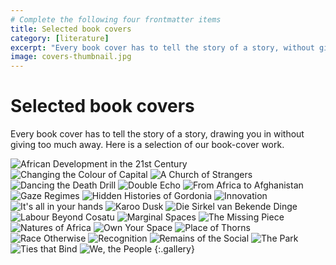 ```yaml
---
# Complete the following four frontmatter items
title: Selected book covers
category: [literature]
excerpt: "Every book cover has to tell the story of a story, without giving anything away. Here is a small selection of our book-cover work."
image: covers-thumbnail.jpg
---
```


# Selected book covers

Every book cover has to tell the story of a story, drawing you in without giving too much away. Here is a selection of our book-cover work.

![African Development in the 21st Century]({{site.baseurl}}/images/african-development.jpg)
![Changing the Colour of Capital]({{site.baseurl}}/images/changing-the-colour-of-capital.jpg)
![A Church of Strangers]({{site.baseurl}}/images/church-of-strangers.jpg)
![Dancing the Death Drill]({{site.baseurl}}/images/dancing-the-death-drill.jpg)
![Double Echo]({{site.baseurl}}/images/double-echo.jpg)
![From Africa to Afghanistan]({{site.baseurl}}/images/from-africa-to-afghanistan.jpg)
![Gaze Regimes]({{site.baseurl}}/images/gaze-regimes.jpg)
![Hidden Histories of Gordonia]({{site.baseurl}}/images/hidden-histories-of-gordonia.jpg)
![Innovation]({{site.baseurl}}/images/innovation.jpg)
![It's all in your hands]({{site.baseurl}}/images/its-all-in-your-hands.jpg)
![Karoo Dusk]({{site.baseurl}}/images/karoo-dusk.jpg)
![Die Sirkel van Bekende Dinge]({{site.baseurl}}/images/karoo-dusk_sirkel-van-bekende-dinge.jpg)
![Labour Beyond Cosatu]({{site.baseurl}}/images/labour-beyond-cosatu.jpg)
![Marginal Spaces]({{site.baseurl}}/images/marginal-spaces.jpg)
![The Missing Piece]({{site.baseurl}}/images/missing-piece.jpg)
![Natures of Africa]({{site.baseurl}}/images/natures-of-africa.jpg)
![Own Your Space]({{site.baseurl}}/images/own-your-space.jpg)
![Place of Thorns]({{site.baseurl}}/images/place-of-thorns.jpg)
![Race Otherwise]({{site.baseurl}}/images/race-otherwise.jpg)
![Recognition]({{site.baseurl}}/images/recognition.jpg)
![Remains of the Social]({{site.baseurl}}/images/remains-of-the-social.jpg)
![The Park]({{site.baseurl}}/images/the-park.jpg)
![Ties that Bind]({{site.baseurl}}/images/ties-that-bind.jpg)
![We, the People]({{site.baseurl}}/images/we-the-people.jpg)
{:.gallery}

<!-- ![Five Hundred Years Rediscovered]({{site.baseurl}}/images/five-hundred-years-cover.jpg)
![Gordonia]({{site.baseurl}}/images/gordonia-cover.jpg)
![Africa Open for Business]({{site.baseurl}}/images/africa-open-for-business-cover.jpg)
![Why Do Aircraft Crash?]({{site.baseurl}}/images/why-do-aircraft-crash_cover.jpg)
![Hyphen]({{site.baseurl}}/images/hyphen-cover.jpg)
![Being Different Together]({{site.baseurl}}/images/being-different-together-cover.jpg)
![Gulliver's Troubles]({{site.baseurl}}/images/gullivers-troubles-cover.jpg)
![True North]({{site.baseurl}}/images/true-north-cover.jpg)
![The Way It Was]({{site.baseurl}}/images/the-way-it-was-cover.jpg)
![The Business Prep Guide]({{site.baseurl}}/images/business-prep-guide-cover.jpg)
 -->
